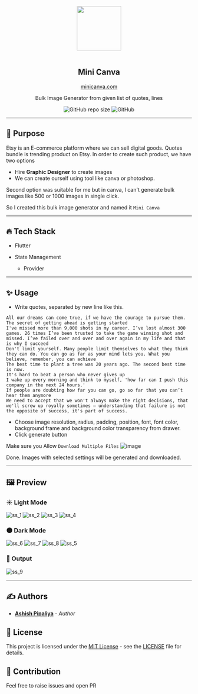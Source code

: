 <div align="center">
<img src="https://user-images.githubusercontent.com/32923529/169699428-22ce77a0-cae8-45b4-94ae-2b3d990c8e25.png" width="120"/>
<br>
<br>
<h2>Mini Canva</h2>
<a href="https://minicanva.xyz/">minicanva.com</a>
<p>Bulk Image Generator from given list of quotes, lines</p>

![GitHub repo size](https://img.shields.io/github/repo-size/ashishpipaliya/bundlegenerator?style=for-the-badge)
![GitHub](https://img.shields.io/github/license/ashishpipaliya/bundlegenerator?style=for-the-badge)
</div>

____
## 🌈 Purpose
 Etsy is an E-commerce platform where we can sell digital goods. Quotes bundle is trending product on Etsy. In order to create such product, we have two options
- Hire <strong>Graphic Designer</strong> to create images
- We can create ourself using tool like canva or photoshop.

Second option was suitable for me but in canva, I can't generate bulk images like 500 or 1000 images in single click.

So I created this bulk image generator and named it `Mini Canva`
____
## 🔥 Tech Stack
- Flutter

- State Management 
    - Provider
____
## ✨ Usage
- Write quotes, separated by new line like this.

```
All our dreams can come true, if we have the courage to pursue them.
The secret of getting ahead is getting started
I've missed more than 9,000 shots in my career. I’ve lost almost 300 games. 26 times I’ve been trusted to take the game winning shot and missed. I’ve failed over and over and over again in my life and that is why I succeed
Don't limit yourself. Many people limit themselves to what they think they can do. You can go as far as your mind lets you. What you believe, remember, you can achieve
The best time to plant a tree was 20 years ago. The second best time is now.
It's hard to beat a person who never gives up
I wake up every morning and think to myself, 'how far can I push this company in the next 24 hours.'
If people are doubting how far you can go, go so far that you can’t hear them anymore
We need to accept that we won't always make the right decisions, that we'll screw up royally sometimes – understanding that failure is not the opposite of success, it's part of success.
```
- Choose image resolution, radius, padding, position, font, font color, background frame and background color transparency from drawer.
- Click generate button

Make sure you Allow `Download Multiple Files`
![image](https://user-images.githubusercontent.com/32923529/169703626-d2e3befa-ac93-43b4-94bf-b21799e00a70.png)


Done. Images with selected settings will be generated and downloaded. 
____
## 🖼️ Preview
### ☀️ Light Mode
![ss_1](https://user-images.githubusercontent.com/32923529/169699013-0cad1ada-6b7a-475c-9495-92d039953949.png)
![ss_2](https://user-images.githubusercontent.com/32923529/169699019-9db0862d-3bc6-46eb-8243-200809d5fa87.png)
![ss_3](https://user-images.githubusercontent.com/32923529/169699022-2a98e98a-9c4d-49f6-9613-b5fa745bd62e.png)
![ss_4](https://user-images.githubusercontent.com/32923529/169699024-79a1dfc3-94cd-4cd8-b9a3-5a6b6ccd10ec.png)

### 🌑 Dark Mode
![ss_6](https://user-images.githubusercontent.com/32923529/169699027-bdbc118f-9bf7-4f71-9a0b-3ed8be7cd4a3.png)
![ss_7](https://user-images.githubusercontent.com/32923529/169699029-5cb3238f-9387-4c6f-ba1c-e0009cb56cb9.png)
![ss_8](https://user-images.githubusercontent.com/32923529/169699040-93731f98-f579-42bd-8766-341c5b7fbe9d.png)
![ss_5](https://user-images.githubusercontent.com/32923529/169699026-9714d769-9479-4a56-9af2-be42e9027af6.png)

### 🚀 Output
![ss_9](https://user-images.githubusercontent.com/32923529/169699043-f45055d0-754e-4412-8a5f-64391d2e4279.png)

____
## ✍️ Authors

- [**Ashish Pipaliya**](https://github.com/ashishpipaliya) - _Author_

## 📜 License

This project is licensed under the [MIT License](https://opensource.org/licenses/MIT) - see the [LICENSE](LICENSE.md) file for details.

## 🧰 Contribution
Feel free to raise issues and open PR